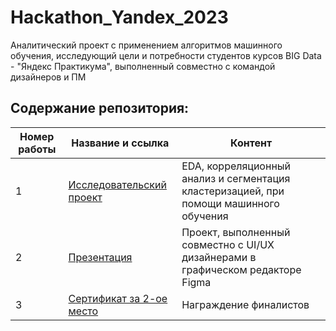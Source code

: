 # Hackathon_Yandex_2023

Аналитический проект с применением алгоритмов машинного обучения, исследующий цели и потребности студентов курсов BIG Data - "Яндекс Практикума", выполненный совместно с командой дизайнеров и ПМ

## Содержание репозитория:
| Номер работы | Название и ссылка | Контент                                                     |
|---------------|-------------------|------------------------------------------------------------------|
|1              |[Исследовательский проект](https://github.com/AlexeyK12/Hackathon_Yandex_2023/blob/main/Хакатон_финальный_2_0.ipynb)|EDA, корреляционный анализ и сегментация кластеризацией, при помощи машинного обучения|
|2              |[Презентация](https://github.com/AlexeyK12/Hackathon_Yandex_2023/blob/main/Презентация_дизайнверсия_2.0.pdf)|Проект, выполненный совместно с UI/UX дизайнерами в графическом редакторе Figma|
|3              |[Сертификат за 2-ое место](https://github.com/AlexeyK12/Hackathon_Yandex_2023/blob/main/Сертификат%202-ое%20место%20Хакатон%20ЯндексПрактикум.pdf)|Награждение финалистов| 

